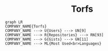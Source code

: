 <h1 align="center">Torfs</h1>

```mermaid
graph LR
COMPANY_NAME{Torfs}
COMPANY_NAME ---> U{Users} ---> UN[9]
COMPANY_NAME ---> R{Repositories} ---> RN[93]
COMPANY_NAME ---> G{Gists} ---> GN[11]
COMPANY_NAME ---> ML{Most Used<br>Languages}
```
